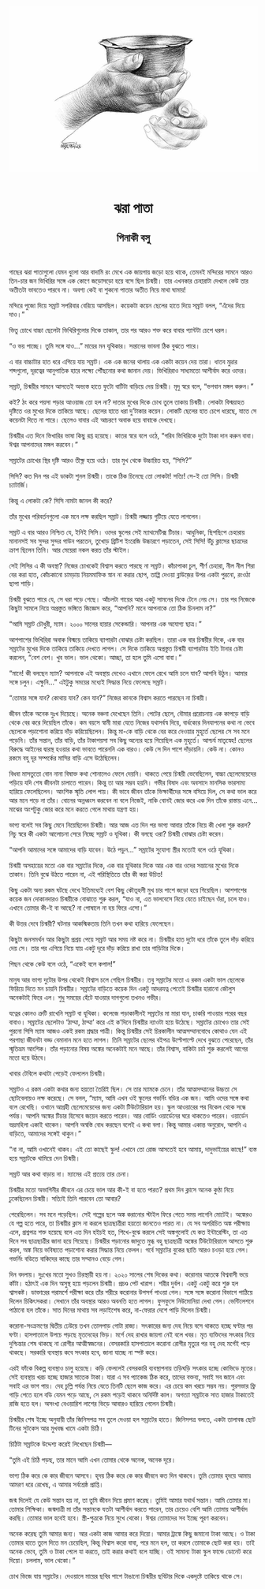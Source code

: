<div align=center> <img src="../../metadata/images/rabibasariya/ঝরা-পাতা-পিনাকী-বসু.jpg" align="center"></div><br><h1 align=center>ঝরা পাতা</h1>
<h2 align=center>পিনাকী বসু</h2><br>

গাছের ঝরা পাতাগুলো যেমন ধুলো আর বাদামি রং মেখে এক জায়গায় জড়ো হয়ে থাকে, তেমনই মন্দিরের সামনে আরও তিন-চার জন ভিখিরির সঙ্গে এক কোণে জড়োসড়ো হয়ে বসে ছিল চিন্ময়ী। তার এখনকার চেহারাটা দেখলে কেউ তার অতীতটা ভাবতেও পারবে না। অবশ্য কেই বা শুকনো পাতার অতীত নিয়ে মাথা ঘামায়!

মন্দিরে পুজো দিয়ে সম্রাট সপরিবার বেরিয়ে আসছিল। কয়েকটা কয়েন ছেলের হাতে দিয়ে সম্রাট বলল, “এঁদের দিয়ে দাও।”

ভিতু চোখে বাচ্চা ছেলেটা ভিখিরিগুলোর দিকে তাকাল, তার পর আরও শক্ত করে বাবার প্যান্টটা চেপে ধরল।

“ও ভয় পাচ্ছে। তুমি সঙ্গে যাও...” মায়ের মন যূথিকার। সন্তানের ভাবনা ঠিক বুঝতে পারে।

এ বার বাচ্চাটার হাত ধরে এগিয়ে যায় সম্রাট। এক এক জনের থালায় এক একটা কয়েন দেয় তারা। ধাতব মুদ্রার শব্দগুলো, দূরত্বের আনুপাতিক হারে লক্ষ্যে পৌঁছনোর কথা জানান দেয়। ভিখিরিরাও সাধ্যমতো আশীর্বাদ করে ওদের।

সম্রাট, চিন্ময়ীর সামনে আসতেই অভ্যস্ত হাতে ফুটো বাটিটা বাড়িয়ে দেয় চিন্ময়ী। মৃদু স্বরে বলে, “ভগবান মঙ্গল করুন।”

কই? ঠং করে পয়সা পড়ার আওয়াজ তো হল না? দাতার মুখের দিকে চোখ তুলে তাকায় চিন্ময়ী। লোকটা বিস্ময়াহত দৃষ্টিতে ওর মুখের দিকে তাকিয়ে আছে। ছেলের হাতে ধরা দু’টাকার কয়েন। লোকটি ছেলের হাত চেপে ধরেছে, যাতে সে কয়েনটা দিতে না পারে। ছেলেও বাবার এই আচরণে অবাক হয়ে বাবাকে দেখছে।

চিন্ময়ীর এত দিনে ভিখারির ভাষা কিছু রপ্ত হয়েছে। কাতর স্বরে বলে ওঠে, “গরিব ভিখিরিকে দুটো টাকা দান করুন বাবা। ঈশ্বর আপনাদের মঙ্গল করবেন।”

সম্রাটের চোখের স্থির দৃষ্টি আরও তীক্ষ্ণ হয়ে ওঠে। তার মুখ থেকে উচ্চারিত হয়, “সিসি?”

সিসি? কত দিন পর এই ডাকটা শুনল চিন্ময়ী। তাকে ঠিক চিনেছে তো লোকটা! সত্যি! সে-ই তো সিসি। চিন্ময়ী চ্যাটার্জি।

কিন্তু এ লোকটা কে? সিসি নামটা জানল কী করে?

তাঁর মুখের পরিবর্তনগুলো এক মনে লক্ষ করছিল সম্রাট। চিন্ময়ী লজ্জায় গুটিয়ে যেতে লাগলেন।

সম্রাট এ বার আরও নিশ্চিত যে, ইনিই সিসি। ওদের স্কুলের সেই ম্যাথমেটিক্স টিচার। আধুনিকা, ছিপছিপে চেহারায় মানানসই সব সুন্দর সুন্দর গাউন পরতেন, তুখোড় ব্রিটিশ ইংরেজি উচ্চারণে পড়াতেন, সেই সিসি! উঁচু ক্লাসের ছাত্রদের ক্রাশ ছিলেন তিনি। আর মেয়েরা নকল করত তাঁর স্টাইল।

সেই সিসির এ কী অবস্থা? নিজের চোখকেই বিশ্বাস করতে পারছে না সম্রাট। কাঁচাপাকা চুল, শীর্ণ চেহারা, নীল নীল শিরা বের করা হাত, কোঁচকানো চামড়ায় নিয়মমাফিক স্নান না করার ছোপ, তাপ্পি দেওয়া ব্লাউজ়ের উপর একটা পুরনো, রংওঠা ছাপা শাড়ি।

চিন্ময়ী বুঝতে পারে যে, সে ধরা পড়ে গেছে। আঁচলটা গায়ের আর একটু সামনের দিকে টেনে নেয় সে। তার পর নিজেকে কিছুটা সামলে নিয়ে অপ্রস্তুত ভঙ্গিতে জিজ্ঞেস করে, “আপনি? মানে আপনাকে তো ঠিক চিনলাম না?”

“আমি সম্রাট চৌধুরী, ম্যাম। ২০০০ সালের হায়ার সেকেন্ডারি। আপনার এক অযোগ্য ছাত্র।”

আশপাশের ভিখিরিরা অবাক বিস্ময়ে তাকিয়ে ব্যাপারটা বোঝার চেষ্টা করছিল। তারা এক বার চিন্ময়ীর দিকে, এক বার সম্রাটের মুখের দিকে তাকিয়ে তাকিয়ে দেখতে লাগল। সে দিকে তাকিয়ে অপ্রস্তুত চিন্ময়ী ব্যাপারটায় ইতি টানার চেষ্টা করলেন, “বেশ বেশ। খুব ভাল। ভাল থেকো। আচ্ছা, তা হলে তুমি এসো বাবা।”

“মানে! কী বলছেন ম্যাম? আপনাকে এই অবস্থায় দেখেও এখানে ফেলে রেখে আমি চলে যাব? আপনি উঠুন। আমার সঙ্গে চলুন। এক্ষুনি...” এইটুকু সময়ের মধ্যেই সিদ্ধান্ত নিয়ে ফেলেছে সম্রাট।

“তোমার সঙ্গে যাব? কোথায় যাব? কেন যাব?” নিজের কানকে বিশ্বাস করতে পারছেন না চিন্ময়ী।

জীবন তাঁকে অনেক দুঃখ দিয়েছে। অনেক বঞ্চনা দেখেছেন তিনি। পেটের ছেলে, বৌমার প্ররোচনায় এক কাপড়ে বাড়ি থেকে বের করে দিয়েছিল তাঁকে। কম বয়সে স্বামী মারা যেতে নিজের যথাসর্বস্ব দিয়ে, বার্ধক্যের দিনযাপনের কথা না ভেবে ছেলেকে পড়াশোনা করিয়ে দাঁড় করিয়েছিলেন। কিন্তু মা-কে বাড়ি থেকে বের করে দেওয়ার মুহূর্তে ছেলের সে সব মনে পড়েনি। তাঁর সন্তান, তাঁর বাড়ি, তাঁর টাকাপয়সা সব কিছু অন্যের হয়ে গিয়েছিল এক মুহূর্তে। আশ্চর্য মাতৃস্নেহ! ছেলের বিরুদ্ধে আইনের দ্বারস্থ হওয়ার কথা ভাবতে পারেননি এক বারও। কেউ সে দিন পাশে দাঁড়ায়নি। কেউ না। কোনও রকমে বহু দূর সম্পর্কের মাসির বাড়ি এসে উঠেছিলেন।

বিধবা মাসতুতো বোন নানা বিষাক্ত কথা শোনালেও ফেলে দেয়নি। থাকতে পেয়ে চিন্ময়ী ভেবেছিলেন, বাচ্চা ছেলেমেয়েদের পড়িয়ে যদি শেষ জীবনটা চালাতে পারেন। কিন্তু তা আর সম্ভব হয়নি। গভীর বিষাদ এবং অবসাদে মানসিক ভারসাম্য হারিয়ে ফেলেছিলেন। আংশিক স্মৃতি লোপ পায়। কী ভাবে জীবন তাঁকে ভিক্ষার্থীদের সঙ্গে বসিয়ে দিল, সে কথা ভাল করে আর মনে পড়ে না তাঁর। বোনের অন্নধ্বংস করবেন না বলে নিজেই, নাকি বোনই জোর করে এক দিন তাঁকে রাস্তায় এনে... মাঝের অংশটুকু জোর করে মনে করতে গেলে মাথায় যন্ত্রণা হয়।

ভাগ্য বলেই সব কিছু মেনে নিয়েছিলেন চিন্ময়ী। আর আজ এত দিন পর ভাগ্য আবার তাঁকে নিয়ে কী খেলা শুরু করল? নিচু স্বরে কী একটা আলোচনা সেরে নিচ্ছে সম্রাট ও যূথিকা। কী বলছে ওরা? চিন্ময়ী বোঝার চেষ্টা করেন।

“আপনি আমাদের সঙ্গে আমাদের বাড়ি যাবেন। উঠে পড়ুন...” সম্রাটের সুযোগ্য স্ত্রীর মতোই বলে ওঠে যূথিকা।

চিন্ময়ী অসহায়ের মতো এক বার সম্রাটের দিকে, এক বার যূথিকার দিকে আর এক বার ওদের সন্তানের মুখের দিকে তাকান। তিনি বুঝে উঠতে পারেন না, এই পরিস্থিতিতে তাঁর কী করা উচিত!

কিছু একটা অন্য রকম ঘটছে দেখে ইতিমধ্যেই বেশ কিছু কৌতূহলী মুখ চার পাশে জড়ো হয়ে গিয়েছিল। আশপাশের কয়েক জন দোকানদারও চিন্ময়ীকে বোঝাতে শুরু করল, “যাও না, এত ভালবেসে নিয়ে যেতে চাইছেন ওঁরা, চলে যাও। এখানে তোমার কী-ই বা আছে? না পোষালে না হয় ফিরে এসো।”

কী উত্তর দেবে চিন্ময়ী? ঘটনার আকস্মিকতায় তিনি তখন কথা হারিয়ে ফেলেছেন।

কিছুটা জনসমর্থন আর কিছুটা প্রশ্রয় পেয়ে সম্রাট আর সময় নষ্ট করে না। চিন্ময়ীর হাত দুটো ধরে তাঁকে তুলে দাঁড় করিয়ে দেয় সে। তার পর এগিয়ে নিয়ে যায় একটু দূরে দাঁড় করিয়ে রাখা তার গাড়িটার দিকে।

পিছন থেকে কেউ বলে ওঠে, “একেই বলে কপাল!”

মানুষ আর ভাগ্য দুটোর উপর থেকেই বিশ্বাস চলে গেছিল চিন্ময়ীর। তবু সম্রাটের মতো এ রকম একটা ভাল ছেলেকে ফিরিয়ে দিতে মন চায়নি চিন্ময়ীর। সম্রাটের বাড়িতে কয়েক দিন একটু আদরযত্ন পেতেই চিন্ময়ীর হারানো জৌলুস অনেকটাই ফিরে এল। শুধু সময়ের হেঁটে যাওয়ার দাগগুলো তখনও গভীর।

যত্নের কোনও ত্রুটি রাখেনি সম্রাট বা যূথিকা। কলেজে পড়াকালীনই সম্রাটের মা মারা যান, চাকরি পাওয়ার পরের বছর বাবাও। সম্রাটের ছেলেটাও ‘ঠাম্মা, ঠাম্মা’ করে এই ক’দিনে চিন্ময়ীর ন্যাওটা হয়ে উঠেছে। সম্রাটের চোখেও তার সেই পুরনো সিসি ম্যাম আজও একই রকম শ্রদ্ধার পাত্রী। কিন্তু চিন্ময়ীর সেই চিরকালীন আত্মসম্মানবোধে কোথাও যেন এই পরগাছা জীবনটা বড্ড বেমানান মনে হতে লাগল। তিনি সম্রাটের ছেলের বইপত্র উল্টেপাল্টে দেখে বুঝতে পেরেছেন, তাঁর স্মৃতিভ্রম আংশিক। তাঁর পড়ানোর বিষয় অঙ্কের অনেকটাই মনে আছে। তাঁর বিশ্বাস, বাকিটা চর্চা শুরু করলেই আগের মতো হয়ে উঠবে।

খাবার টেবিলে কথাটা পেড়েই ফেললেন চিন্ময়ী।

সম্রাটও এ রকম একটা কথার জন্য হয়তো তৈরিই ছিল। সে তার ম্যামকে চেনে। তাঁর আত্মসম্মানের উচ্চতা সে ছোটবেলায়ও লক্ষ করেছে। সে বলল, “ম্যাম, আমি এখন ওই স্কুলের গভর্নিং বডির এক জন। আমি ওদের সঙ্গে কথা বলে রেখেছি। ওখানে আগ্রহী ছেলেমেয়েদের জন্য একটা টিউটোরিয়াল হয়। স্কুল আওয়ারের পর বিকেল থেকে সন্ধে পর্যন্ত। আপনি অঙ্কের টিচার হিসেবে জয়েন করতে পারেন। আর বোর্ডিং ওয়ার্ডেনের ঘরে থাকতেও পারেন। ওয়ার্ডেন ভদ্রমহিলা একাই থাকেন। আপনি অস্বস্তি বোধ করছেন বলেই এ কথা বলা। কিন্তু আমার একান্ত অনুরোধ, আপনি এ বাড়িতে, আমাদের সঙ্গেই থাকুন।”

“না না, আমি ওখানেই থাকব। এই তো কাছেই স্কুল! এখানে তো রোজ আসতেই হবে আমায়, দাদুভাইয়ের কাছে!” ব্যস্ত হয়ে সম্রাটকে থামিয়ে দেন চিন্ময়ী।

সম্রাট আর কথা বাড়ায় না। ম্যামের এই প্রত্যয় তার চেনা।

চিন্ময়ীর মতো অভাগিনীর জীবনে এর চেয়ে ভাল আর কী-ই বা হতে পারত? প্রথম দিন ক্লাসে অনেক কুণ্ঠা নিয়ে ঢুকেছিলেন চিন্ময়ী। সত্যিই তিনি পারবেন তো আবার?

পেরেছিলেন। সব মনে পড়েছিল। সেই গল্পের ছলে অঙ্ক করানোর স্টাইল ফিরে পেতে সময় লাগেনি মোটেই। অঙ্কেরও যে গল্প হতে পারে, তা চিন্ময়ীর ক্লাস না করলে ছাত্রছাত্রীরা হয়তো জানতেও পারত না। যে সব অপরিচিত অঙ্ক পরীক্ষায় এলে, প্রশ্নপত্র শক্ত হয়েছে বলে এত দিন হইচই হত, শিখে-বুঝে করলে সেই অঙ্কগুলোই যে কত ইন্টারেস্টিং, তা এত দিনে সব ছাত্রছাত্রীর জানা হয়ে গিয়েছে। চিন্ময়ীর পড়ানোর জাদুতে মুগ্ধ বহু ছাত্রছাত্রী অঙ্কের টিউটোরিয়ালে আসতে শুরু করল, অঙ্ক নিয়ে ভবিষ্যতে পড়াশোনা করার সিদ্ধান্ত নিয়ে ফেলল। গর্বে সম্রাটের বুকের ছাতি আরও চওড়া হয়ে গেল। গভর্নিং বডিতে বাকিদের কাছে তার সম্মানও বেড়ে গেল।

দিন বদলায়। দুঃখের মতো সুখও চিরস্থায়ী হয় না। ২০২০ সালের শেষ দিকের কথা। করোনার আতঙ্কে বিশ্ববাসী ভয়ে কাঁটা। হঠাৎই এক দিন অসুস্থ হয়ে পড়লেন চিন্ময়ী। প্রচণ্ড পেট খারাপ। শরীর দুর্বল। একটু একটু করে শুরু হল শ্বাসকষ্ট। ডাক্তারের পরামর্শে পরীক্ষা করে তাঁর শরীরে করোনার উপসর্গ পাওয়া গেল। সঙ্গে সঙ্গে করোনা বিভাগে পাঠিয়ে দিলেন চিকিৎসকরা। সেখানে তাঁর অবস্থার আরও অবনতি হতে লাগল। ফুসফুসে নিউমোনিয়া দেখা গেল। ভেন্টিলেশনে পাঠানো হল তাঁকে। সাত দিনের মাথায় সব লড়াইশেষ করে, না-ফেরার দেশে পাড়ি দিলেন চিন্ময়ী।

করোনা-সংক্রমণের দ্বিতীয় ঢেউয়ে তখন তোলপাড় গোটা রাজ্য। সৎকারের জন্য দেহ নিয়ে বসে থাকতে হচ্ছে ঘণ্টার পর ঘণ্টা। হাসপাতালে উপচে পড়ছে মৃতদেহের ভিড়। মর্গে দেহ রাখার জায়গা নেই বলে খবর। মৃত ব্যক্তিদের সৎকার নিয়ে দুশ্চিন্তার শেষ থাকছে না রোগীর আত্মীস্বজনের। বেসরকারি হাসপাতালে করোনা রোগীর মৃত্যুর পর বহু দেহ মর্গেই পড়ে থাকছে। সরকারি ব্যবস্থায় কবে সৎকার হবে, জানা যাচ্ছে না স্পষ্ট করে।

এরই ফাঁকে বিকল্প ব্যবস্থাও চালু হয়েছে। কড়ি ফেললেই বেসরকারি ব্যবস্থাপনায় তড়িঘড়ি সৎকার হচ্ছে কোভিডে মৃতের। সেই ব্যবস্থায় খরচ হচ্ছে হাজার সাতেক টাকা। যারা এ সব প্যাকেজ ঠিক করে, তাদের বক্তব্য, সবাই সব জানে এবং সবাই এর ভাগ পায়। দেহ চুল্লি পর্যন্ত নিয়ে যেতে তিনটি ছেলে কাজ করে। এর চেয়ে কম খরচে সম্ভব নয়। পুরসভার ফ্রি গাড়ি পেতে হলে বডি যেমন পড়ে আছে, সে রকম পড়েই থাকবে অনির্দিষ্ট কাল। অগত্যা সম্রাটকে সাত হাজার টাকাতেই রাজি হতে হল। অসংখ্য বেওয়ারিশ লাশের ভিড়ে আবারও হারিয়ে গেলেন চিন্ময়ী।

চিন্ময়ীর শেষ ইচ্ছে অনুযায়ী তাঁর জিনিসপত্র সব তুলে দেওয়া হল সম্রাটের হাতে। জিনিসপত্র বলতে, একটা তালাবন্ধ ছোট টিনের সুটকেস আর মুখবন্ধ খামে একটা চিঠি।

চিঠিটা সম্রাটকে উদ্দেশ্য করেই লিখেছেন চিন্ময়ী—

“তুমি এই চিঠি পড়ছ, তার মানে আমি এখন তোমার থেকে অনেক, অনেক দূরে।

ভাগ্য ঠিক করে কে কার জীবনে আসবে। হৃদয় ঠিক করে কে কার জীবনে কত দিন থাকবে। তুমি তোমার হৃদয়ে আমায় আমরণ ধরে রেখেছ, এ আমার সর্বশ্রেষ্ঠ প্রাপ্তি।

জন্ম দিলেই যে কেউ সন্তান হয় না, তা তুমি জীবন দিয়ে প্রমাণ করেছ। তুমিই আমার যথার্থ সন্তান। আমি তোমার মা। তোমার শিক্ষিকা। জন্মদাত্রী মা তাঁর সন্তানকে যতটা আশীর্বাদ করতে পারেন, তার চেয়েও বেশি আমি তোমায় আশীর্বাদ করছি। তোমার ভাল হবেই হবে। স্ত্রী-পুত্রকে নিয়ে সুখে থেকো। ঈশ্বর তোমাদের সব ইচ্ছে পূরণ করবেন।

অনেক করেছ তুমি আমার জন্য। আর একটা কাজ আমার করে দিয়ো। আমার ট্রাঙ্কে কিছু জমানো টাকা আছে। ও টাকা তোমার হাতে তুলে দিতে মন চেয়েছিল, কিন্তু বিশ্বাস করো বাবা, পরে মনে হল, তা করলে তোমাকে ছোট করা হয়। তাই অনেক ভেবে, তুমি ও টাকা পেলে যা করতে, তাই করার কথাই বলে যাচ্ছি। ওই সামান্য টাকা স্কুল ফান্ডে ডোনেট করে দিয়ো। চললাম, ভাল থেকো।”

চোখ ভিজে যায় সম্রাটের। দেওয়ালে মায়ের ছবির পাশে টাঙানো চিন্ময়ীর ছবিটার দিকে একদৃষ্টে তাকিয়ে থাকে সে।

